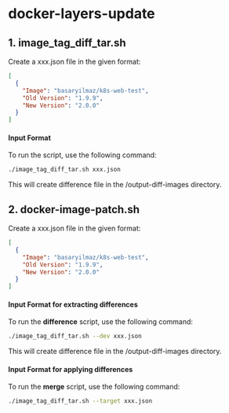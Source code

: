 # docker-layers-update

## **1. image_tag_diff_tar.sh**

<p>
    Create a xxx.json file in the given format:
</p>

```json
[
  {
    "Image": "basaryilmaz/k8s-web-test",
    "Old Version": "1.9.9",
    "New Version": "2.0.0"
  }
]
```

#### Input Format

<p>
To run the script, use the following command:
</p>

```bash
./image_tag_diff_tar.sh xxx.json
```

<p>
This will create difference file in the /output-diff-images directory.
</p>

## **2. docker-image-patch.sh**

<p>
    Create a xxx.json file in the given format:
</p>

```json
[
  {
    "Image": "basaryilmaz/k8s-web-test",
    "Old Version": "1.9.9",
    "New Version": "2.0.0"
  }
]
```

#### Input Format for extracting differences

<p>
To run the <strong>difference</strong> script, use the following command:
</p>

```bash
./image_tag_diff_tar.sh --dev xxx.json
```

<p>
This will create difference file in the /output-diff-images directory.
</p>

#### Input Format for applying differences

<p>
To run the <strong>merge</strong> script, use the following command:
</p>

```bash
./image_tag_diff_tar.sh --target xxx.json
```
